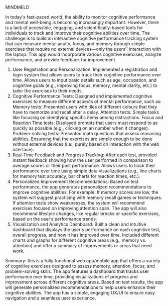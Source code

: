 MINDMELD

In today's fast-paced world, the ability to monitor cognitive performance and mental well-being is becoming increasingly important. However, there is a lack of accessible, engaging, and scientifically-based tools for individuals to track and improve their cognitive abilities over time. The challenge is to build an interactive cognitive performance tracking system that can measure mental acuity, focus, and memory through simple exercises that require no external devices—only the users’' interaction with the laptop. This app would incorporate various cognitive exercises, analyze performance, and provide feedback for improvement.

1. User Registration and Personalization:
Implemented a registration and login system that allows users to track their cognitive performance over time.
Allows users to input basic details such as age, occupation, and cognitive goals (e.g., improving focus, memory, mental clarity, etc.) to tailor the exercises to their needs.
2. Cognitive Performance Tests:
Designed and implemented cognitive exercises to measure different aspects of mental performance, such as:
Memory tests: Presented users with tiles of different colours that they have to memorize and recall after a delay.
Attention tests: Simple tasks like focusing on identifying specific items among distractions.
Focus and Reaction Time tests: Displayed prompts that users must respond to as quickly as possible (e.g., clicking on an number when it changes).
Problem-solving tests: Presented math questions that assess reasoning abilities.
Ensureing that the exercises are simple enough to be done without external devices (i.e., purely based on interaction with the web interface).
3. Real-Time Feedback and Progress Tracking:
After each test, provided instant feedback showing how the user performed in comparison to average scores or their past performance.
Allows users to track their performance over time using simple data visualizations (e.g., line charts for memory test accuracy, bar charts for reaction times, etc.).
4. Personalized Improvement Recommendations:
Based on test performance, the app generates personalized recommendations to improve cognitive abilities. For example:
If memory scores are low, the system will suggest practicing with memory recall games or techniques.
If attention tests show weaknesses, the system will recommend exercises focused on improving attention span.
The app will also recommend lifestyle changes, like regular breaks or specific exercises, based on the user’s performance trends.
5. Visualization and Analytics Dashboard:
Built a clean and intuitive dashboard that displays the user's performance on each cognitive test, overall progress, and how it has improved over time.
Included different charts and graphs for different cognitive areas (e.g., memory vs. attention) and offer a summary of improvements or areas that need work.

Summary:
this is a fully functional web app/mobile app that offers a variety of cognitive exercises designed to assess memory, attention, focus, and problem-solving skills. The app features a dashboard that tracks user performance over time, providing visualizations of progress and improvement across different cognitive areas. Based on test results, the app will generate personalized recommendations to help users enhance their cognitive abilities. The app has a simple, engaging UX/UI to ensure easy navigation and a seamless user experience.



